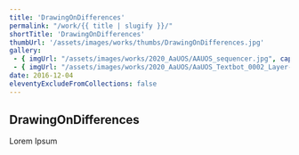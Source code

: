```yaml
---
title: 'DrawingOnDifferences'
permalink: "/work/{{ title | slugify }}/"
shortTitle: 'DrawingOnDifferences'
thumbUrl: '/assets/images/works/thumbs/DrawingOnDifferences.jpg'
gallery:
 - { imgUrl: "/assets/images/works/2020_AaUOS/AAUOS_sequencer.jpg", caption: "" }
 - { imgUrl: "/assets/images/works/2020_AaUOS/AaUOS_Textbot_0002_Layer-20.jpg", caption: "" }
date: 2016-12-04
eleventyExcludeFromCollections: false
---
```



<div class="Grid Grid--gutters Grid--full large-Grid--fit">
  <div class="Grid-cell">
    <div class='headerGroup'>
      <h2>DrawingOnDifferences</h2>
      <p>Lorem Ipsum</p>
    </div>
  </div>
</div>